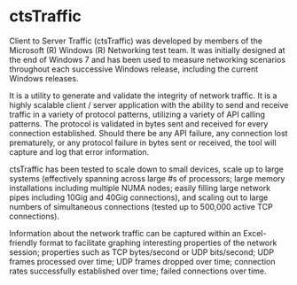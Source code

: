 # ctsTraffic
Client to Server Traffic (ctsTraffic) was developed by members of the Microsoft (R) Windows (R) Networking test team.
It was initially designed at the end of Windows 7 and has been used to measure networking scenarios throughout each 
successive Windows release, including the current Windows releases.

It is a utility to generate and validate the integrity of network traffic. It is a highly scalable client / server application
with the ability to send and receive traffic in a variety of protocol patterns, utilizing a variety of API calling patterns.
The protocol is validated in bytes sent and received for every connection established. Should there be any API failure,
any connection lost prematurely, or any protocol failure in bytes sent or received, the tool will capture and log that error
information. 

ctsTraffic has been tested to scale down to small devices, scale up to large systems (effectively spanning across large #s
of processors; large memory installations including multiple NUMA nodes; easily filling large network pipes including 10Gig
and 40Gig connections), and scaling out to large numbers of simultaneous connections (tested up to 500,000 active TCP connections).

Information about the network traffic can be captured within an Excel-friendly format to facilitate graphing interesting
properties of the network session; properties such as TCP bytes/second or UDP bits/second; UDP frames processed over time;
UDP frames dropped over time; connection rates successfully established over time; failed connections over time.
